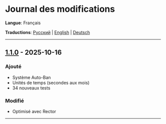 # Journal des modifications

**Langue**: Français

**Traductions**: [Русский](../ru/CHANGELOG.md) | [English](../en/CHANGELOG.md) | [Deutsch](../de/CHANGELOG.md)

---

## [1.1.0] - 2025-10-16

### Ajouté

- Système Auto-Ban
- Unités de temps (secondes aux mois)
- 34 nouveaux tests

### Modifié

- Optimisé avec Rector

---

[1.1.0]: https://github.com/zorinalexey/cloud-casstle-http-router/compare/v1.0.0...v1.1.0
